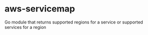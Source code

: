 # aws-servicemap
Go module that returns supported regions for a service or supported services for a region
